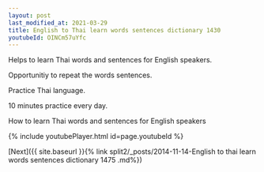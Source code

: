 ```yaml
---
layout: post
last_modified_at: 2021-03-29
title: English to Thai learn words sentences dictionary 1430 
youtubeId: OINCm57uYfc
---
```

 
 
Helps to learn Thai words and sentences for English speakers.

Opportunitiy to repeat the words sentences. 

Practice Thai language. 
 
10 minutes practice every day. 
 
How to learn Thai words and sentences for English speakers 
 
{% include youtubePlayer.html id=page.youtubeId %}
 
 
[Next]({{ site.baseurl }}{% link  split2/_posts/2014-11-14-English to thai learn words sentences dictionary 1475 .md%})
 

